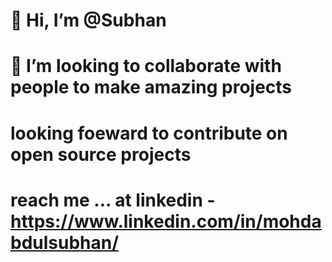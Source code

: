 #  👋  Hi, I’m @Subhan
# 💞️   I’m looking to collaborate with people to make amazing projects
 # looking foeward to contribute on open source projects
 # reach me ... at linkedin -https://www.linkedin.com/in/mohdabdulsubhan/

<!---
itechsubhan/itechsubhan is a ✨ special ✨ repository because its `README.md` (this file) appears on your GitHub profile.
You can click the Preview link to take a look at your changes.
--->
